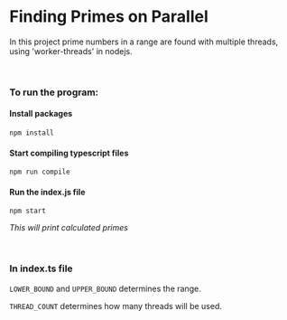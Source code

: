 # Finding Primes on Parallel

<p>
In this project prime numbers in a range are found with multiple threads, using 'worker-threads' in nodejs.
</p>
</br>

### To run the program:
#### Install packages
```
npm install
```
#### Start compiling typescript files
```
npm run compile
```

#### Run the index.js file
```
npm start
```

<i>This will print calculated primes</i>


</br>

### In index.ts file
`LOWER_BOUND` and `UPPER_BOUND` determines the range.

`THREAD_COUNT` determines how many threads will be used.

